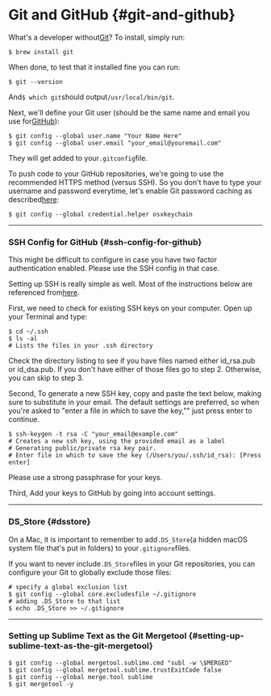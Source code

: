 # Git and GitHub {#git-and-github}

What's a developer without[Git](http://git-scm.com/)? To install, simply run:

```
$ brew install git
```

When done, to test that it installed fine you can run:

```
$ git --version
```

And`$ which git`should output`/usr/local/bin/git`.

Next, we'll define your Git user \(should be the same name and email you use for[GitHub](https://github.com/)\):

```
$ git config --global user.name "Your Name Here"
$ git config --global user.email "your_email@youremail.com"
```

They will get added to your`.gitconfig`file.

To push code to your GitHub repositories, we're going to use the recommended HTTPS method \(versus SSH\). So you don't have to type your username and password everytime, let's enable Git password caching as described[here](https://help.github.com/articles/set-up-git):

```
$ git config --global credential.helper osxkeychain
```

---

### SSH Config for GitHub {#ssh-config-for-github}

This might be difficult to configure in case you have two factor authentication enabled. Please use the SSH config in that case.

Setting up SSH is really simple as well. Most of the instructions below are referenced from[here](https://help.github.com/articles/generating-ssh-keys).

First, we need to check for existing SSH keys on your computer. Open up your Terminal and type:

```
$ cd ~/.ssh
$ ls -al
# Lists the files in your .ssh directory
```

Check the directory listing to see if you have files named either id\_rsa.pub or id\_dsa.pub. If you don't have either of those files go to step 2. Otherwise, you can skip to step 3.

Second, To generate a new SSH key, copy and paste the text below, making sure to substitute in your email. The default settings are preferred, so when you're asked to "enter a file in which to save the key,"" just press enter to continue.

```
$ ssh-keygen -t rsa -C "your_email@example.com"
# Creates a new ssh key, using the provided email as a label
# Generating public/private rsa key pair.
# Enter file in which to save the key (/Users/you/.ssh/id_rsa): [Press enter]
```

Please use a strong passphrase for your keys.

Third, Add your keys to GitHub by going into account settings.

---

### DS\_Store {#dsstore}

On a Mac, it is important to remember to add`.DS_Store`\(a hidden macOS system file that's put in folders\) to your`.gitignore`files.

If you want to never include`.DS_Store`files in your Git repositories, you can configure your Git to globally exclude those files:

```
# specify a global exclusion list
$ git config --global core.excludesfile ~/.gitignore
# adding .DS_Store to that list
$ echo .DS_Store >> ~/.gitignore
```

---

### Setting up Sublime Text as the Git Mergetool {#setting-up-sublime-text-as-the-git-mergetool}

```
$ git config --global mergetool.sublime.cmd "subl -w \$MERGED"
$ git config --global mergetool.sublime.trustExitCode false
$ git config --global merge.tool sublime
$ git mergetool -y
```



